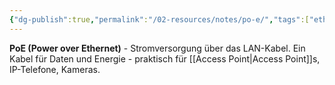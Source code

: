 ```yaml
---
{"dg-publish":true,"permalink":"/02-resources/notes/po-e/","tags":["ethernet/stromversorgung","kabel/energie+daten","netzwerk"],"noteIcon":"","updated":"2025-09-05T10:12:31.233+02:00"}
---
```



**PoE (Power over Ethernet)** - Stromversorgung über das LAN-Kabel.
Ein Kabel für Daten und Energie - praktisch für [[Access Point\|Access Point]]s, IP-Telefone, Kameras.